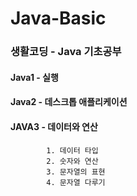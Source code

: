 # Java-Basic 

### 생활코딩 - Java 기초공부

#### Java1 - 실행

#### Java2 - 데스크톱 애플리케이션

#### JAVA3 - 데이터와 연산 

            1. 데이터 타입
            2. 숫자와 연산
            3. 문자열의 표현
            4. 문자열 다루기
